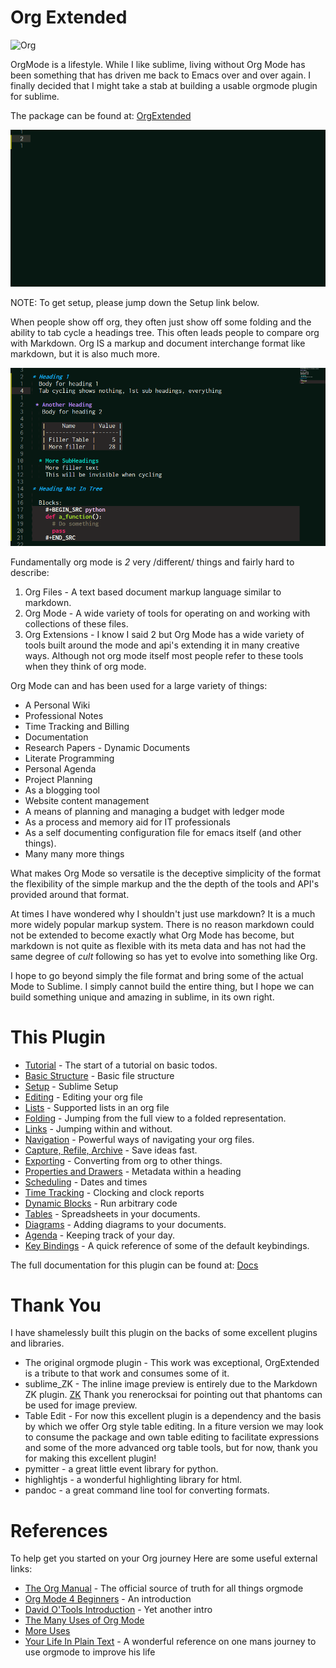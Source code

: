 # Org Extended

  ![Org](https://orgmode.org/resources/img/org-mode-unicorn.svg)

  OrgMode is a lifestyle. While I like sublime, living without Org Mode has been something 
  that has driven me back to Emacs over and over again. I finally decided that I might take a stab
  at building a usable orgmode plugin for sublime.

  The package can be found at: [OrgExtended](https://github.com/ihdavids/orgextended)

  ![Start](./images/orgstart.gif)

  NOTE: To get setup, please jump down the Setup link below.
  
  When people show off org, they often just show off some folding
  and the ability to tab cycle a headings tree. This often leads people
  to compare org with Markdown. Org IS a markup and document interchange
  format like markdown, but it is also much more.

  ![Folding](./images/orgstartfolding.gif)

  Fundamentally org mode is *2* very /different/ things and fairly hard to describe:

  1. Org Files - A text based document markup language similar to markdown.
  2. Org Mode  - A wide variety of tools for operating on and working with collections of these files.
  3. Org Extensions - I know I said 2 but Org Mode has a wide variety of tools built around the mode and api's extending it in many creative ways. Although not org mode itself most people refer to these tools when they think of org mode.

  Org Mode can and has been used for a large variety of things:

  + A Personal Wiki
  + Professional Notes
  + Time Tracking and Billing
  + Documentation
  + Research Papers - Dynamic Documents
  + Literate Programming
  + Personal Agenda
  + Project Planning
  + As a blogging tool
  + Website content management 
  + A means of planning and managing a budget with ledger mode
  + As a process and memory aid for IT professionals
  + As a self documenting configuration file for emacs itself (and other things).
  + Many many more things


  What makes Org Mode so versatile is the deceptive simplicity of the format
  the flexibility of the simple markup and the the depth of the tools and API's provided around that format.

  At times I have wondered why I shouldn't just use markdown? It is a much more widely popular markup system.
  There is no reason markdown could not be extended to become exactly what Org Mode
  has become, but markdown is not quite as flexible with its meta data and has not had the same degree of *cult*
  following so has yet to evolve into something like Org.

  I hope to go beyond simply the file format and bring some of the actual Mode to Sublime.
  I simply cannot build the entire thing, but I hope we can build something unique and amazing
  in sublime, in its own right.

# This Plugin

  - [Tutorial](https://github.com/ihdavids/orgextended_docs/blob/master/learning_todos.org) - The start of a tutorial on basic todos.
  - [Basic Structure](https://github.com/ihdavids/orgextended_docs/blob/master/orgextended.org) - Basic file structure
  - [Setup](https://github.com/ihdavids/orgextended_docs/blob/master/setup.org) - Sublime Setup
  - [Editing](https://github.com/ihdavids/orgextended_docs/blob/master/editing.org) - Editing your org file
  - [Lists](https://github.com/ihdavids/orgextended_docs/blob/master/lists.org) - Supported lists in an org file
  - [Folding](https://github.com/ihdavids/orgextended_docs/blob/master/folding.org) - Jumping from the full view to a folded representation.
  - [Links](https://github.com/ihdavids/orgextended_docs/blob/master/links.org) - Jumping within and without.
  - [Navigation](https://github.com/ihdavids/orgextended_docs/blob/master/navigation.org) - Powerful ways of navigating your org files.
  - [Capture, Refile, Archive](https://github.com/ihdavids/orgextended_docs/blob/master/capture.org) - Save ideas fast.
  - [Exporting](https://github.com/ihdavids/orgextended_docs/blob/master/exporting.org) - Converting from org to other things.
  - [Properties and Drawers](https://github.com/ihdavids/orgextended_docs/blob/master/properties.org) - Metadata within a heading
  - [Scheduling](https://github.com/ihdavids/orgextended_docs/blob/master/dates.org) - Dates and times
  - [Time Tracking](https://github.com/ihdavids/orgextended_docs/blob/master/clocking.org) - Clocking and clock reports
  - [Dynamic Blocks](https://github.com/ihdavids/orgextended_docs/blob/master/dynamicblocks.org) - Run arbitrary code
  - [Tables](https://github.com/ihdavids/orgextended_docs/blob/master/tables.org) - Spreadsheets in your documents.
  - [Diagrams](https://github.com/ihdavids/orgextended_docs/blob/master/diagrams.org) - Adding diagrams to your documents.
  - [Agenda](https://github.com/ihdavids/orgextended_docs/blob/master/agenda.org) - Keeping track of your day.
  - [Key Bindings](https://github.com/ihdavids/orgextended_docs/blob/master/keybindings.org) - A quick reference of some of the default keybindings.
  
  The full documentation for this plugin can be found at: [Docs](https://github.com/ihdavids/orgextended_docs)

# Thank You
  I have shamelessly built this plugin on the backs of some excellent plugins and libraries.

  - The original orgmode plugin - This work was exceptional, OrgExtended is a tribute to that work and consumes some of it.
  - sublime_ZK - The inline image preview is entirely due to the Markdown ZK plugin. 
    [ZK](https://github.com/renerocksai/sublime_zk) Thank you renerocksai for pointing out that phantoms can be used for image preview.
  - Table Edit - For now this excellent plugin is a dependency and the basis by which we offer Org style table editing.
  	In a fiture version we may look to consume the package and own table editing to facilitate expressions and some of the more
  	advanced org table tools, but for now, thank you for making this excellent plugin!
  - pymitter - a great little event library for python.
  - highlightjs - a wonderful highlighting library for html.
  - pandoc - a great command line tool for converting formats.


# References
  To help get you started on your Org journey
  Here are some useful external links:

- [The Org Manual](https://orgmode.org/manual/) - The official source of truth for all things orgmode
- [Org Mode 4 Beginners](https://orgmode.org/worg/org-tutorials/org4beginners.html) - An introduction
- [David O'Tools Introduction](https://orgmode.org/worg/org-tutorials/orgtutorial_dto.html) - Yet another intro
- [The Many Uses of Org Mode](https://thoughtbot.com/blog/the-many-uses-of-org-mode)
- [More Uses](https://kitchingroup.cheme.cmu.edu/blog/2014/08/08/What-we-are-using-org-mode-for/)
- [Your Life In Plain Text](http://doc.norang.ca/org-mode.html) - A wonderful reference on one mans journey to use orgmode to improve his life
